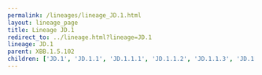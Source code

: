 ```yaml
---
permalink: /lineages/lineage_JD.1.html
layout: lineage_page
title: Lineage JD.1
redirect_to: ../lineage.html?lineage=JD.1
lineage: JD.1
parent: XBB.1.5.102
children: ['JD.1', 'JD.1.1', 'JD.1.1.1', 'JD.1.1.2', 'JD.1.1.3', 'JD.1.1.4', 'JD.1.1.5', 'JD.1.1.6', 'JD.1.1.7', 'JD.1.1.8', 'JD.1.2.1']
---
```

